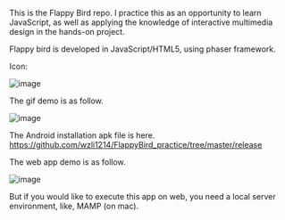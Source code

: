 This is the Flappy Bird repo. 
I practice this as an opportunity to learn JavaScript, as well as applying the knowledge of interactive multimedia design in the hands-on project.

Flappy bird is developed in JavaScript/HTML5, using phaser framework. 

Icon:

![image](https://github.com/wzli1214/FlappyBird_practice/blob/master/res/icons/144x144.png)

The gif demo is as follow. 

![image](https://github.com/wzli1214/FlappyBird_practice/blob/master/res/gif/AndroidApp.gif)

The Android installation apk file is here.
https://github.com/wzli1214/FlappyBird_practice/tree/master/release

The web app demo is as follow.

![image](https://github.com/wzli1214/FlappyBird_practice/blob/master/res/gif/web.gif)

But if you would like to execute this app on web, you need a local server environment, like, MAMP (on mac).
      
